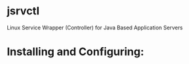 # jsrvctl
Linux Service Wrapper (Controller) for Java Based Application Servers

# Installing and Configuring:
